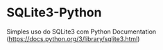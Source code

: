 # SQLite3-Python
Simples uso do SQLite3 com Python
Documentation (https://docs.python.org/3/library/sqlite3.html)
